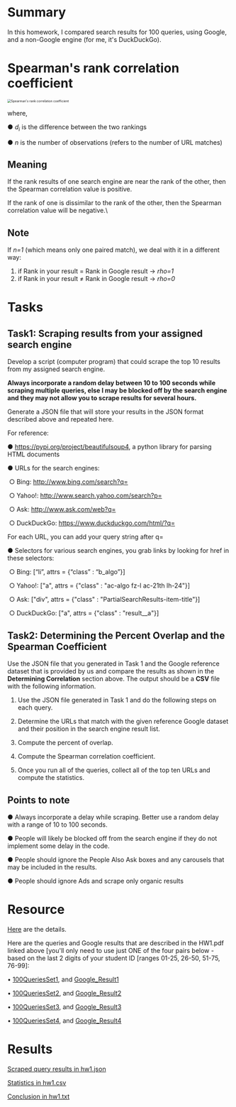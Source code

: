 # Summary

In this homework, I compared search results for 100 queries, using Google, and a non-Google engine (for me, it's DuckDuckGo).



# Spearman's rank correlation coefficient

<img src="../Pictures/Spearman’s.png" alt="Spearman's rank correlation coefficient" style="zoom:50%;" />

where,

● *d<sub>i</sub>* is the difference between the two rankings

● *n* is the number of observations (refers to the number of URL matches)



## Meaning

If the rank results of one search engine are near the rank of the other, then the Spearman correlation value is positive. 

If the rank of one is dissimilar to the rank of the other, then the Spearman correlation value will be negative.\



## Note

If *n=1* (which means only one paired match), we deal with it in a different way:

1. if Rank in your result = Rank in Google result → *rho=1*
2. if Rank in your result ≠ Rank in Google result → *rho=0*



# Tasks

## Task1: Scraping results from your assigned search engine

Develop a script (computer program) that could scrape the top 10 results from my assigned search engine.

**Always incorporate a random delay between 10 to 100 seconds while scraping multiple queries, else I may be blocked off by the search engine and they may not allow you to scrape results for several hours.** 

Generate a JSON file that will store your results in the JSON format described above and repeated here.



For reference:

● https://pypi.org/project/beautifulsoup4, a python library for parsing HTML documents



● URLs for the search engines:

​	○ Bing: http://www.bing.com/search?q=

​	○ Yahoo!: http://www.search.yahoo.com/search?p=

​	○ Ask: http://www.ask.com/web?q=

​	○ DuckDuckGo: https://www.duckduckgo.com/html/?q=

For each URL, you can add your query string after q=



● Selectors for various search engines, you grab links by looking for href in these selectors:

​	○ Bing: [“li”, attrs = {“class” : “b_algo”}]

​	○ Yahoo!: ["a", attrs = {"class" : "ac-algo fz-l ac-21th lh-24"}]

​	○ Ask: ["div", attrs = {"class" : "PartialSearchResults-item-title"}]

​	○ DuckDuckGo: ["a", attrs = {"class" : "result__a"}]







## Task2: Determining the Percent Overlap and the Spearman Coefficient

Use the JSON file that you generated in Task 1 and the Google reference dataset that is provided by us and compare the results as shown in the **Determining Correlation** section above. The output should be a **CSV** file with the following information.

1. Use the JSON file generated in Task 1 and do the following steps on each query.
2. Determine the URLs that match with the given reference Google dataset and their position in the search engine result list.

3. Compute the percent of overlap.

4. Compute the Spearman correlation coefficient.

5. Once you run all of the queries, collect all of the top ten URLs and compute the statistics.



## Points to note

● Always incorporate a delay while scraping. Better use a random delay with a range of 10 to 100 seconds.

● People will likely be blocked off from the search engine if they do not implement some delay in the code.

● People should ignore the People Also Ask boxes and any carousels that may be included in the results.

● People should ignore Ads and scrape only organic results





# Resource

[Here](https://bytes.usc.edu/cs572/s24-s-e-a-r-c-hhh/hw/HW1/HW1.pdf) are the details.

Here are the queries and Google results that are described in the HW1.pdf linked above [you'll only need to use just ONE of the four pairs below - based on the last 2 digits of your student ID [ranges 01-25, 26-50, 51-75, 76-99]:

• [100QueriesSet1](https://bytes.usc.edu/cs572/s24-s-e-a-r-c-hhh/hw/HW1/100QueriesSet1.txt), and [Google_Result1](https://bytes.usc.edu/cs572/s24-s-e-a-r-c-hhh/hw/HW1/Google_Result1.json)

• [100QueriesSet2](https://bytes.usc.edu/cs572/s24-s-e-a-r-c-hhh/hw/HW1/100QueriesSet2.txt), and [Google_Result2](https://bytes.usc.edu/cs572/s24-s-e-a-r-c-hhh/hw/HW1/Google_Result2.json)

• [100QueriesSet3](https://bytes.usc.edu/cs572/s24-s-e-a-r-c-hhh/hw/HW1/100QueriesSet3.txt), and [Google_Result3](https://bytes.usc.edu/cs572/s24-s-e-a-r-c-hhh/hw/HW1/Google_Result3.json)

• [100QueriesSet4](https://bytes.usc.edu/cs572/s24-s-e-a-r-c-hhh/hw/HW1/100QueriesSet4.txt), and [Google_Result4](https://bytes.usc.edu/cs572/s24-s-e-a-r-c-hhh/hw/HW1/Google_Result4.json)



# Results

[Scraped query results in hw1.json](https://github.com/Pasxsenger/Information-Retrieval-and-Web-Search-Engines/blob/main/Comparing%20search%20engines%20(Google%20vs%20another)/hw1/hw1.json)

[Statistics in hw1.csv](https://github.com/Pasxsenger/Information-Retrieval-and-Web-Search-Engines/blob/main/Comparing%20search%20engines%20(Google%20vs%20another)/hw1/hw1.csv)

[Conclusion in hw1.txt](https://github.com/Pasxsenger/Information-Retrieval-and-Web-Search-Engines/blob/main/Comparing%20search%20engines%20(Google%20vs%20another)/hw1/hw1.txt)

